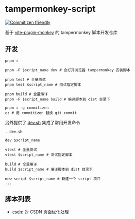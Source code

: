 # tampermonkey-script

[![Commitizen friendly](https://img.shields.io/badge/commitizen-friendly-brightgreen.svg)](http://commitizen.github.io/cz-cli/)

基于 [vite-plugin-monkey](https://github.com/lisonge/vite-plugin-monkey) 的 tampermonkey 脚本开发仓库

## 开发

```shell
pnpm i

pnpm -F $script_name dev # 会打开浏览器 tampermonkey 安装脚本

pnpm test # 全量测试
pnpm test $script_name # 测试指定脚本

pnpm build # 全量编译
pnpm -F $script_name build # 编译脚本到 dist 目录下

pnpm i -g commitizen
cz # 用 commitizen 替换 git commit
```

另外提供了 [dev.sh](dev.sh) 集成了常用开发命令

```shell
. dev.sh

dev $script_name

vtest # 全量测试
vtest $script_name # 测试指定脚本

build # 全量编译
build $script_name # 编译脚本到 dist 目录下

new-script $script_name # 新建一个 script 项目
...
```

## 脚本列表

- [csdn](./packages/csdn/README.md): 对 CSDN 页面优化处理
